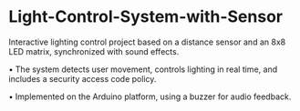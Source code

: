 # Light-Control-System-with-Sensor
Interactive lighting control project based on a distance sensor and an 8x8 LED matrix, synchronized
with sound effects.

• The system detects user movement, controls lighting in real time, and includes a security access code
policy.

• Implemented on the Arduino platform, using a buzzer for audio feedback.
